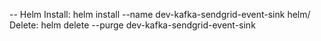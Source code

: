 -- Helm
Install: helm install --name dev-kafka-sendgrid-event-sink helm/
Delete: helm delete --purge dev-kafka-sendgrid-event-sink
